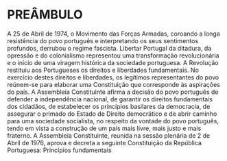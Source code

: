 # PREÂMBULO
A 25 de Abril de 1974, o Movimento das Forças Armadas, coroando a longa resistência do povo português e interpretando os seus sentimentos profundos, derrubou o regime fascista.
Libertar Portugal da ditadura, da opressão e do colonialismo representou uma transformação revolucionária e o início de uma viragem histórica da sociedade portuguesa.
A Revolução restituiu aos Portugueses os direitos e liberdades fundamentais. No exercício destes direitos e liberdades, os legítimos representantes do povo reúnem-se para elaborar uma Constituição que corresponde às aspirações do país.
A Assembleia Constituinte afirma a decisão do povo português de defender a independência nacional, de garantir os direitos fundamentais dos cidadãos, de estabelecer os princípios basilares da democracia, de assegurar o primado do Estado de Direito
            democrático e de abrir caminho para uma sociedade socialista, no respeito da vontade do povo português, tendo em vista a construção de um país mais livre, mais justo e mais fraterno.
A Assembleia Constituinte, reunida na sessão plenária de 2 de Abril de 1976, aprova e decreta a seguinte Constituição da República Portuguesa:
Princípios fundamentais
